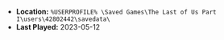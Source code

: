 * **Location:** `%USERPROFILE% \Saved Games\The Last of Us Part I\users\42802442\savedata\`
* **Last Played:** 2023-05-12

